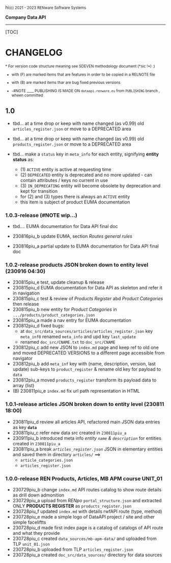 hi<small>(c) 2021 - 2023 RENware Software Systems</small>

**Company Data API**

***

[TOC]

# CHANGELOG

<small markdown>
* For version code structure meaning see SDEVEN methodology document (*sic !*) :)

* with (F) are marked items that are features in order to be copied in a RELNOTE file

* with (B) are marked items thar are bug fixed previous versions

* -#NOTE ____ PUBLISHING IS MADE ON `dataapi.renware.eu` from `PUBLISHING` branch , wheen committed

</small>


## 1.0

* tbd... at a time drop or keep with name changed (as v0.99) old `articles_register.json` or move to a DEPRECATED area

* tbd... at a time drop or keep with name changed (as v0.99) old `products_register.json` or move to a DEPRECATED area

* tbd... make a `status` key in `meta_info` for each entity, signifying **entity status** as:
    *  (1) `ACTIVE` entity is active at requesting time
    *  (2) `DEPRECATED` entity is deprecated and no more updated - can contain attributes / keys no current in use
    *  (3) `IN_DEPRECATING` entity will become obsolete by deprecation and kept for transition
    *  for (2) and (3) types there is always an `ACTIVE` entity
    *  this item is subject of product EUMA documentation




### 1.0.3-release (#NOTE wip...)

* tbd.... EUMA documentation for Data API final doc

* 230816piu_b update EUMA, section _Routes general rules_
* 230816piu_a partial update to EUMA documentation for Data API final doc




### 1.0.2-release products JSON broken down to entity level (230916 04:30)

* 230815piu_e test, update cleanup & release
* 230815piu_d EUMA documentation for Data API as skeleton and refer it in navigation
* 230815piu_c test & review of _Products Register_ abd _Product Categories_ then release
* 230815piu_b new entity for _Product Categories_ in `.../products/product_categories.json`
* 230815piu_a made a nav entry for EUMA documentation
* 230812piu_d fixed bugs:
    * at `doc_src/data_sources/articles/articles_register.json` key `meta_inf0` renamed `meta_info` and upd key `last_update`
    * renamed `doc_src/CNAME.txt` to `doc_src/CNAME`
* 230812piu_c add new JSON to `index.md` page and keep ref to old one and moved DEPRECATED VERSIONS to a different page accessible from navigator
* 230812piu_b add `meta_inf` key with (name, description, version, last update) sub-keys to `product_register` & rename old key for payload to `data`
* 230812piu_a moved `products_register` transform its payload data to array (list)
* (B) 230811piu_e `index.md` fix url path representation in HTML




### 1.0.1-release articles JSON broken down to entity level (230811 18:00)

* 230811piu_d review all articles API, refactored main JSON data entries as key **`data`**
* 230811piu_c refer new data src created in `230811piu_a`
* 230911piu_b introduced meta info *entity `name` & `description`* for entities created in `230811piu_a`
* 230811piu_a break _`articles_register.json`_ JSON in elementary entities and saved them in directory `articles/` ==>
  * `article_categories.json`
  * `articles_register.json`




### 1.0.0-release REN Products, Articles, MB APM course UNIT_01

* 230729piu_b change `index.md` API routes catalog to show route details as drill down admonition
* 230729piu_a upload from _RENpo_ `portal_structure.json` and extracted ONLY **PRODUCTS REGISTER** as `products_register.json`
* 230728piu_f updated `index.md` with details rwfAPI route (type, method)
* 230728piu_e made a simple logo of DataAPI project / site and other simple faceliftts
* 230728piu_d made first index page is a catalog of catalogs of API route and what they provide
* 230728piu_c created `data_sources/mb-apm-data/` and uploaded from TLP `unit_01.json`
* 230728piu_b uploaded from TLP `articles_register.json`
* 230728piu_a created `doc_src/data_sources/` directory for data sources


